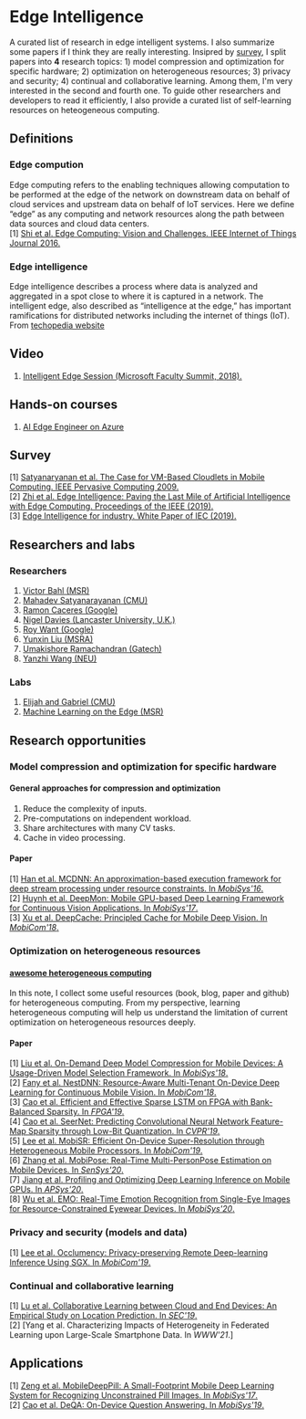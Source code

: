 # Edge Intelligence
A curated list of research in edge intelligent systems. I also summarize some papers if I think they are really interesting. Insipred by [survey](https://arxiv.org/abs/1905.10083), I split papers into **4** research topics: 1) model compression and optimization for specific hardware; 2) optimization on heterogeneous resources; 3) privacy and security; 4) continual and collaborative learning. Among them, I'm very interested in the second and fourth one. To guide other researchers and developers to read it efficiently, I also provide a curated list of self-learning resources on heteogeneous computing. 
## Definitions
### Edge compution
Edge computing refers to the enabling techniques allowing computation to be performed at the edge of the network on downstream data on behalf of cloud services and upstream data on behalf of IoT services. Here we define “edge” as any computing and network resources along the path between data sources and cloud data centers. <br>
[1] [Shi et al. Edge Computing: Vision and Challenges. IEEE Internet of Things Journal 2016.](https://www.researchgate.net/publication/303890546_Edge_Computing_Vision_and_Challenges) 
### Edge intelligence
Edge intelligence describes a process where data is analyzed and aggregated in a spot close to where it is captured in a network. The intelligent edge, also described as “intelligence at the edge,” has important ramifications for distributed networks including the internet of things (IoT).<br>
From [techopedia website](https://www.techopedia.com/definition/32559/intelligent-edge)
## Video
1. [Intelligent Edge Session (Microsoft Faculty Summit, 2018).](https://youtu.be/EbRQMncZ5XY)
## Hands-on courses
1. [AI Edge Engineer on Azure](https://docs.microsoft.com/en-us/learn/paths/ai-edge-engineer/)
## Survey
[1] [Satyanaryanan et al. The Case for VM-Based Cloudlets in Mobile Computing. IEEE Pervasive Computing 2009.](https://www.cs.cmu.edu/~satya/docdir/satya-ieeepvc-cloudlets-2009.pdf)<br>
[2] [Zhi et al. Edge Intelligence: Paving the Last Mile of Artificial Intelligence with Edge Computing. Proceedings of the IEEE (2019).](https://arxiv.org/abs/1905.10083) <br>
[3] [Edge Intelligence for industry. White Paper of IEC (2019).](https://www.iec.ch/whitepaper/edgeintelligence/)
## Researchers and labs
### Researchers
1. [Victor Bahl (MSR)](https://www.microsoft.com/en-us/research/people/bahl/)
2. [Mahadev Satyanarayanan (CMU)](http://www.cs.cmu.edu/~satya/)
3. [Ramon Caceres (Google)](http://www.kiskeya.net/ramon/#pubs)
4. [Nigel Davies (Lancaster University, U.K.)](https://www.lancaster.ac.uk/people-profiles/nigel-davies)
5. [Roy Want (Google)](http://www.roywant.com/cv/vita.htm)
6. [Yunxin Liu (MSRA)](https://www.microsoft.com/en-us/research/people/yunliu/)
7. [Umakishore Ramachandran (Gatech)](https://www.cc.gatech.edu/~rama/)
8. [Yanzhi Wang (NEU)](https://web.northeastern.edu/yanzhiwang/)
### Labs
1. [Elijah and Gabriel (CMU)](http://elijah.cs.cmu.edu/)
2. [Machine Learning on the Edge (MSR)](https://www.microsoft.com/en-us/research/project/machine-learning-edge/)
## Research opportunities
### Model compression and optimization for specific hardware
#### General approaches for compression and optimization
1. Reduce the complexity of inputs.
2. Pre-computations on independent workload.
3. Share architectures with many CV tasks.
4. Cache in video processing.
#### Paper
[1] [Han et al. MCDNN: An approximation-based execution framework for deep stream processing under resource constraints. In *MobiSys'16*.](https://homes.cs.washington.edu/~arvind/papers/mcdnn.pdf)<br>
[2] [Huynh et al. DeepMon: Mobile GPU-based Deep Learning Framework for Continuous Vision Applications. In *MobiSys'17*.](https://nsr.cse.buffalo.edu/mobisys_2017/papers/pdfs/mobisys17-paper07.pdf)<br>
[3] [Xu et al. DeepCache: Principled Cache for Mobile Deep Vision. In *MobiCom'18*.](https://arxiv.org/pdf/1712.01670.pdf)
### Optimization on heterogeneous resources
#### [awesome heterogeneous computing](https://github.com/YanLu-nyu/Awesome-Edge-Intelligence/blob/master/awesome-heterogeneous-computing.md)
In this note, I collect some useful resources (book, blog, paper and github) for heterogeneous computing. From my perspective, learning heterogeneous computing will help us understand the limitation of current optimization on heterogeneous resources deeply.
#### Paper
[1] [Liu et al. On-Demand Deep Model Compression for Mobile Devices: A Usage-Driven Model Selection Framework. In *MobiSys'18*.](https://tik-old.ee.ethz.ch/file//79a7dd6f6370f809e6180c0746232283/mobisys18-liu.pdf)<br>
[2] [Fany et al. NestDNN: Resource-Aware Multi-Tenant On-Device Deep Learning for Continuous Mobile Vision. In *MobiCom'18*.](https://arxiv.org/abs/1810.10090)<br>
[3] [Cao et al. Efficient and Effective Sparse LSTM on FPGA with Bank-Balanced Sparsity. In *FPGA'19*.](https://www.microsoft.com/en-us/research/uploads/prod/2019/05/FPGA2019_final.pdf)<br>
[4] [Cao et al. SeerNet: Predicting Convolutional Neural Network Feature-Map Sparsity through Low-Bit Quantization. In *CVPR'19*.](http://openaccess.thecvf.com/content_CVPR_2019/papers/Cao_SeerNet_Predicting_Convolutional_Neural_Network_Feature-Map_Sparsity_Through_Low-Bit_Quantization_CVPR_2019_paper.pdf)<br>
[5] [Lee et al. MobiSR: Efficient On-Device Super-Resolution through Heterogeneous Mobile Processors. In *MobiCom'19*.](https://arxiv.org/pdf/1908.07985.pdf)<br>
[6] [Zhang et al. MobiPose: Real-Time Multi-PersonPose Estimation on Mobile Devices. In *SenSys'20*.](https://dl.acm.org/doi/10.1145/3384419.3430726#pill-authors__contentcon)<br>
[7] [Jiang et al. Profiling and Optimizing Deep Learning Inference on Mobile GPUs. In *APSys'20*.](https://dl.acm.org/doi/10.1145/3409963.3410493)<br>
[8] [Wu et al. EMO: Real-Time Emotion Recognition from Single-Eye Images for Resource-Constrained Eyewear Devices. In *MobiSys'20*.](https://dl.acm.org/doi/abs/10.1145/3386901.3388917)<br>
### Privacy and security (models and data)
[1] [Lee et al. Occlumency: Privacy-preserving Remote Deep-learning Inference Using SGX. In *MobiCom'19*.](http://soar.group/pubs/Occlumency.MobiCom19.pdf)
### Continual and collaborative learning
[1] [Lu et al. Collaborative Learning between Cloud and End Devices: An Empirical Study on Location Prediction. In *SEC'19*.](https://www.microsoft.com/en-us/research/publication/collaborative-learning-between-cloud-and-end-devices-an-empirical-study-on-location-prediction/)<br>
[2] [Yang et al. Characterizing Impacts of Heterogeneity in Federated Learning upon Large-Scale Smartphone Data. In *WWW'21*.]
## Applications
[1] [Zeng et al. MobileDeepPill: A Small-Footprint Mobile Deep Learning System for Recognizing Unconstrained Pill Images. In *MobiSys'17*.](https://www.egr.msu.edu/~mizhang/papers/2017_MobiSys_MobileDeepPill.pdf)<br>
[2] [Cao et al. DeQA: On-Device Question Answering. In *MobiSys'19*.](https://awk.ai/assets/deqa.pdf)<br>

